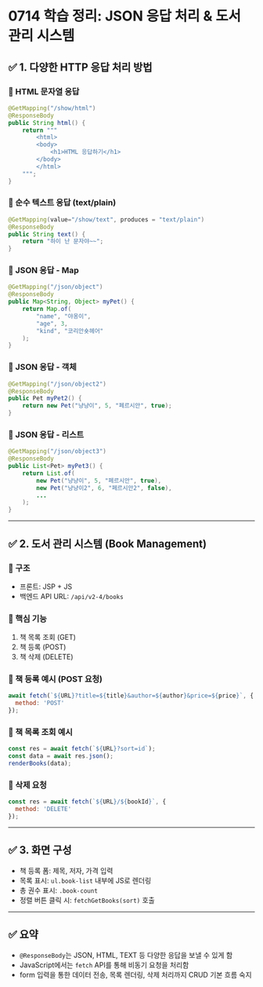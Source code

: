 # 0714 학습 정리: JSON 응답 처리 & 도서 관리 시스템

## ✅ 1. 다양한 HTTP 응답 처리 방법

### 📄 HTML 문자열 응답

```java
@GetMapping("/show/html")
@ResponseBody
public String html() {
    return """
        <html>
        <body>
            <h1>HTML 응답하기</h1>
        </body>
        </html>
    """;
}
```

### 📄 순수 텍스트 응답 (text/plain)

```java
@GetMapping(value="/show/text", produces = "text/plain")
@ResponseBody
public String text() {
    return "하이 난 문자야~~";
}
```

### 📄 JSON 응답 - Map

```java
@GetMapping("/json/object")
@ResponseBody
public Map<String, Object> myPet() {
    return Map.of(
        "name", "야옹이",
        "age", 3,
        "kind", "코리안숏헤어"
    );
}
```

### 📄 JSON 응답 - 객체

```java
@GetMapping("/json/object2")
@ResponseBody
public Pet myPet2() {
    return new Pet("냥냥이", 5, "페르시안", true);
}
```

### 📄 JSON 응답 - 리스트

```java
@GetMapping("/json/object3")
@ResponseBody
public List<Pet> myPet3() {
    return List.of(
        new Pet("냥냥이", 5, "페르시안", true),
        new Pet("냥냥이2", 6, "페르시안2", false),
        ...
    );
}
```

---

## ✅ 2. 도서 관리 시스템 (Book Management)

### 📌 구조

* 프론트: JSP + JS
* 백엔드 API URL: `/api/v2-4/books`

### 📌 핵심 기능

1. 책 목록 조회 (GET)
2. 책 등록 (POST)
3. 책 삭제 (DELETE)

### 📄 책 등록 예시 (POST 요청)

```javascript
await fetch(`${URL}?title=${title}&author=${author}&price=${price}`, {
  method: 'POST'
});
```

### 📄 책 목록 조회 예시

```javascript
const res = await fetch(`${URL}?sort=id`);
const data = await res.json();
renderBooks(data);
```

### 📄 삭제 요청

```javascript
const res = await fetch(`${URL}/${bookId}`, {
  method: 'DELETE'
});
```

---

## ✅ 3. 화면 구성

* 책 등록 폼: 제목, 저자, 가격 입력
* 목록 표시: `ul.book-list` 내부에 JS로 렌더링
* 총 권수 표시: `.book-count`
* 정렬 버튼 클릭 시: `fetchGetBooks(sort)` 호출

---

## ✅ 요약

* `@ResponseBody`는 JSON, HTML, TEXT 등 다양한 응답을 보낼 수 있게 함
* JavaScript에서는 `fetch` API를 통해 비동기 요청을 처리함
* form 입력을 통한 데이터 전송, 목록 렌더링, 삭제 처리까지 CRUD 기본 흐름 숙지
